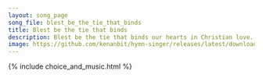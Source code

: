 ```yaml
---
layout: song_page
song_file: blest_be_the_tie_that_binds
title: Blest be the tie that binds
description: Blest be the tie that binds our hearts in Christian love. The fellowship of kindred minds is like to that above.  We share each other's woes, each oth... christian 4part acapella 4verse musicbyother textbyother 
image: https://github.com/kenanbit/hymn-singer/releases/latest/download/blest_be_the_tie_that_binds-trad.png
---
```


{% include choice_and_music.html %}